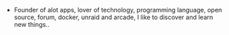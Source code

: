 - Founder of alot apps, lover of technology, programming language, open source, forum, docker, unraid and arcade, I like to discover and learn new things..
  <br>













































































































































































































































































































